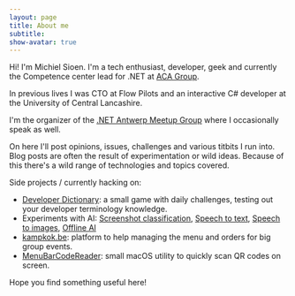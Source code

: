 ```yaml
---
layout: page
title: About me
subtitle: 
show-avatar: true
---
```


Hi! I'm Michiel Sioen. I'm a tech enthusiast, developer, geek and currently the Competence center lead for .NET at [ACA Group](https://www.acagroup.be/).

In previous lives I was CTO at Flow Pilots and an interactive C# developer at the University of Central Lancashire.

I'm the organizer of the [.NET Antwerp Meetup Group](https://www.meetup.com/nl-NL/Belgian-Mobile-NET-Developers-Group) where I occasionally speak as well.

On here I'll post opinions, issues, challenges and various titbits I run into. Blog posts are often the result of experimentation or wild ideas. Because of this there's a wild range of technologies and topics covered.

Side projects / currently hacking on:

- [Developer Dictionary](https://developer-dictionary.pages.dev): a small game with daily challenges, testing out your developer terminology knowledge.
- Experiments with AI: [Screenshot classification](/2023-02-12-ai-tagger/), [Speech to text](/2023-05-13-ai-speech-to-value/), [Speech to images](/2023-06-21-ai-story-visualisation/), [Offline AI](/2024-04-16-ai-offline-llm/)
- [kampkok.be](https://www.kampkok.be): platform to help managing the menu and orders for big group events.
- [MenuBarCodeReader](https://github.com/msioen/MenuBarCodeReader): small macOS utility to quickly scan QR codes on screen.

Hope you find something useful here!
